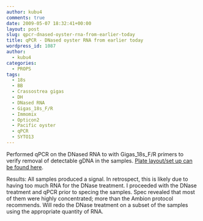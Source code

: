 ```yaml
---
author: kubu4
comments: true
date: 2009-05-07 18:32:41+00:00
layout: post
slug: qpcr-dnased-oyster-rna-from-earlier-today
title: qPCR - DNased oyster RNA from earlier today
wordpress_id: 1087
author:
  - kubu4
categories:
  - PROPS
tags:
  - 18s
  - BB
  - Crassostrea gigas
  - DH
  - DNased RNA
  - Gigas_18s_F/R
  - Immomix
  - Opticon2
  - Pacific oyster
  - qPCR
  - SYTO13
---
```


Performed qPCR on the DNased RNA to with Gigas_18s_F/R primers to verify removal of detectable gDNA in the samples. [Plate layout/set up can be found here](http://eagle.fish.washington.edu/Arabidopsis/Notebook%20Workup%20Files/20090507-01.jpg).

Results: All samples produced a signal. In retrospect, this is likely due to having too much RNA for the DNase treatment. I proceeded with the DNase treatment and qPCR prior to specing the samples. Spec revealed that most of them were highly concentrated; more than the Ambion protocol recommends. Will redo the DNase treatment on a subset of the samples using the appropriate quantity of RNA.

